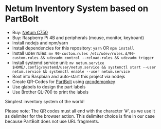 # Netum Inventory System based on PartBolt

- Buy: [Netum C750](https://www.amazon.de/gp/product/B0855MQ9Y6/ref=ppx_yo_dt_b_asin_title_o00_s00?ie=UTF8&psc=1)
- Buy: Raspberry Pi 4B and peripherals (mouse, monitor, keyboard)
- Install nodejs and npm/yarn
- Install dependencies for this repository: `yarn` OR `npm install`
- Install udev rules: `mv 90-custom.rules /etc/udev/rules.d/90-custom.rules && udevadm control --reload-rules && udevadm trigger`
- Install systemd service unit: `mv netum.service $HOME/.config/systemd/user/netum.service && systemctl start --user netum.service && systemctl enable --user netum.service`
- Boot into Raspbian and auto-start this project via nodejs
- Create QR-Codes for [PartBolt](https://partbolt.com/) using [qrcodemonkey](https://www.qrcode-monkey.com/)
- Use glabels to design the part labels
- Use Brother QL-700 to print the labels

Simplest inventory system of the world!

Please note: The QR codes must all end with the character '#', as we use it as delimiter for the browser action. This delimiter choice is fine in our case because PartBolt does not use URL fragments.
